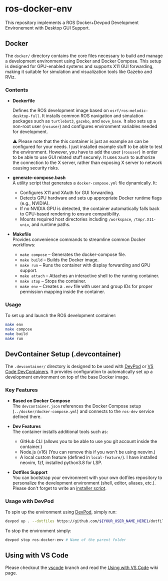 # ros-docker-env
This repository implements a ROS Docker+Devpod Development Environement with Desktop GUI Support.

## Docker

The `docker/` directory contains the core files necessary to build and manage a development environment using Docker and Docker Compose. This setup is designed for GPU-enabled systems and supports X11 GUI forwarding, making it suitable for simulation and visualization tools like Gazebo and RViz.

### Contents

- **Dockerfile**  

    Defines the ROS development image based on `osrf/ros:melodic-desktop-full`. It installs common ROS navigation and simulation packages such as `turtlebot3`, `gazebo`, and `move_base`. It also sets up a non-root user (`rosuser`) and configures environment variables needed for development.

    ⚠️ Please note that the this container is just an example an can be configured for your needs. I just installed example stuff to be able to test the environment. However, you have to add the user (`rosuser`) in order to be able to use GUI related stuff securely. It uses `Xauth` to authorize the connection to the X server, rather than exposing X server to network causing security risks.

- **generate-compose.bash**  
  A utility script that generates a `docker-compose.yml` file dynamically. It:
  - Configures X11 and XAuth for GUI forwarding.
  - Detects GPU hardware and sets up appropriate Docker runtime flags (e.g., NVIDIA).
  - If no NVIDIA GPU is detected, the container automatically falls back to CPU-based rendering to ensure compatibility.
  - Mounts required host directories including `/workspace`, `/tmp/.X11-unix`, and runtime paths.

- **Makefile**  
  Provides convenience commands to streamline common Docker workflows:
  - `make compose` – Generates the docker-compose file.
  - `make build` – Builds the Docker image.
  - `make run` – Runs the container with display forwarding and GPU support.
  - `make attach` – Attaches an interactive shell to the running container.
  - `make stop` – Stops the container.
  - `make env` – Creates a `.env` file with user and group IDs for proper permission mapping inside the container.

### Usage

To set up and launch the ROS development container:

```bash
make env
make compose
make build
make run
```

## DevContainer Setup (.devcontainer)

The `.devcontainer/` directory is designed to be used with [DevPod](https://www.devpod.sh/) or [VS Code DevContainers](https://containers.dev/). It provides configuration to automatically set up a development environment on top of the base Docker image.

### Key Features

- **Based on Docker Compose**  
  The `devcontainer.json` references the Docker Compose setup (`../docker/docker-compose.yml`) and connects to the `ros-dev` service defined there.

- **Dev Features**  
  The container installs additional tools such as:
  - GitHub CLI (allows you to be able to use you git account inside the container.)
  - Node.js (v16) (You can remove this if you won't be using neovim.)
  - A local custom feature (defined in `local-feature/`). I have installed neovim, fzf, installed python3.8 for LSP.

- **Dotfiles Support**  
  You can bootstrap your environment with your own dotfiles repository to personalize the development environment (shell, editor, aliases, etc.). Please don't forget to write an [installer script](https://devpod.sh/docs/developing-in-workspaces/dotfiles-in-a-workspace).

### Usage with DevPod

To spin up the environment using [DevPod](https://www.devpod.sh/), simply run:

```bash
devpod up . --dotfiles https://github.com/${YOUR_USER_NAME_HERE}/dotfiles
```

To stop the environment simply:

```bash
devpod stop ros-docker-env # Name of the parent folder
```

## Using with VS Code

Please checkout the [vscode](https://github.com/stasdelen/ros-docker-env/tree/vscode) branch and read the [Using with VS Code](https://github.com/stasdelen/ros-docker-env/wiki/Using-with-VS-Code) wiki page.
